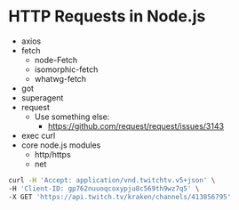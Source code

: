 # HTTP Requests in Node.js

* axios
* fetch
  * node-Fetch
  * isomorphic-fetch
  * whatwg-fetch
* got
* superagent
* request
  * Use something else:
    * https://github.com/request/request/issues/3143
* exec curl
* core node.js modules
  * http/https
  * net

```sh
curl -H 'Accept: application/vnd.twitchtv.v5+json' \
-H 'Client-ID: gp762nuuoqcoxypju8c569th9wz7q5' \
-X GET 'https://api.twitch.tv/kraken/channels/413856795'
```